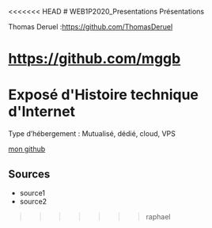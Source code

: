 <<<<<<< HEAD
﻿# WEB1P2020_Presentations
Présentations

Thomas Deruel :https://github.com/ThomasDeruel

https://github.com/mggb
=======
# Exposé d'Histoire technique d'Internet
Type d’hébergement : Mutualisé, dédié, cloud, VPS

[mon github](https://github.com/SundownDEV)

## Sources
* source1
* source2
>>>>>>> raphael
